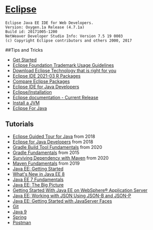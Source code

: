 # [Eclipse](https://www.eclipse.org/)

```
Eclipse Java EE IDE for Web Developers.
Version: Oxygen.1a Release (4.7.1a)
Build id: 20171005-1200
NetWeaver Developer Studio Info: Version 7.5 19 0003
(c) Copyright Eclipse contributors and others 2000, 2017
```

##Tips and Tricks
- [Get Started](https://www.eclipse.org/getting_started/)
- [Eclipse Foundation Trademark Usage Guidelines](https://www.eclipse.org/logotm/)
- [Download Eclipse Technology that is right for you](https://www.eclipse.org/downloads/)
- [Eclipse IDE 2021-03 R Packages](https://www.eclipse.org/downloads/packages/)
- [Compare Eclipse Packages](https://www.eclipse.org/downloads/packages/compare)
- [Eclipse IDE for Java Developers](https://www.eclipse.org/downloads/packages/release/2021-03/r/eclipse-ide-java-developers)
- [Eclipse/Installation](https://wiki.eclipse.org/Eclipse/Installation)
- [Eclipse documentation - Current Release](https://help.eclipse.org/2021-03/index.jsp)
- [Install a JVM](https://wiki.eclipse.org/Eclipse/Installation#Install_a_JVM)
- [Eclipse For Java](http://bit.ly/eclipse_java)

## Tutorials 
- [Eclipse Guided Tour for Java](https://app.pluralsight.com/library/courses/guided-tour-eclipse-for-java/table-of-contents) from 2018
- [Eclipse for Java Developers](https://app.pluralsight.com/library/courses/eclipse-java-developers/exercise-files) from 2018
- [Gradle Build Tool Fundamentals](https://app.pluralsight.com/library/courses/gradle-build-tool-fundamentals/table-of-contents) from 2020
- [Gradle Fundamentals](https://app.pluralsight.com/library/courses/gradle-fundamentals/table-of-contents) from 2015
- [Surviving Dependency with Maven](https://app.pluralsight.com/library/courses/allthetalks-session-66/table-of-contents) from 2020
- [Maven Fundamentals](https://app.pluralsight.com/library/courses/maven-fundamentals/table-of-contents) from 2019
- [Java EE: Getting Started](https://app.pluralsight.com/library/courses/java-ee-getting-started/table-of-contents)
- [What's New in Java EE 8](https://app.pluralsight.com/library/courses/java-ee-8-whats-new/table-of-contents)
- [Java EE 7 Fundamentals](https://app.pluralsight.com/library/courses/java-ee-7-fundamentals/table-of-contents)
- [Java EE: The Big Picture](https://app.pluralsight.com/library/courses/java-ee-big-picture/table-of-contents)
- [Getting Started With Java EE on WebSphere® Application Server](https://app.pluralsight.com/library/courses/java-ee-websphere-application-server-getting-started/table-of-contents)
- [Java EE: Working with JSON Using JSON-B and JSON-P](https://app.pluralsight.com/library/courses/java-ee-json-using-jsonp-jsonb/table-of-contents)
- [Java EE: Getting Started with JavaServer Faces](https://app.pluralsight.com/library/courses/javaserver-faces-getting-started-java-ee/table-of-contents)
- [Git](https://app.pluralsight.com/search/?q=Git&type=conference%2Cvideo-course%2Cdemo%2Cguide%2Cwebinar%2Cpath%2Cassessment&m_sort=relevance&query_id=ac732ffb-f756-48ec-b1c8-250aa2c9926c&source=user_typed)
- [Java 9](https://app.pluralsight.com/search/?q=java%209&type=conference%2Cvideo-course%2Cdemo%2Cguide%2Cwebinar%2Cpath%2Cassessment&m_sort=relevance&query_id=e4bff709-3ca4-4c98-bcdd-6ead80560e84&source=user_typed)
- [Spring](https://app.pluralsight.com/search/?q=spring&type=conference%2Cvideo-course%2Cdemo%2Cguide%2Cwebinar%2Cpath%2Cassessment&m_sort=relevance&query_id=ea6ed07c-077e-448a-8117-25fe97469634&source=user_typed)
- [Postman](https://app.pluralsight.com/search/?q=Postman&type=conference%2Cvideo-course%2Cdemo%2Cguide%2Cwebinar%2Cpath%2Cassessment&m_sort=relevance&query_id=e483a7ec-8e1a-4bd5-b912-6958d4cd30ba&source=user_typed)